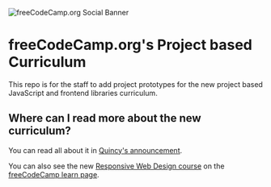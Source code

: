 ![freeCodeCamp.org Social Banner](https://s3.amazonaws.com/freecodecamp/wide-social-banner.png)

# freeCodeCamp.org's Project based Curriculum

This repo is for the staff to add project prototypes for the new project based JavaScript and frontend libraries curriculum.

## Where can I read more about the new curriculum?

You can read all about it in [Quincy's announcement](https://www.freecodecamp.org/forum/t/help-us-build-version-7-0-of-the-freecodecamp-curriculum/263546).

You can also see the new [Responsive Web Design course](https://www.freecodecamp.org/learn/2022/responsive-web-design/) on the [freeCodeCamp learn page](https://www.freecodecamp.org/learn/).
